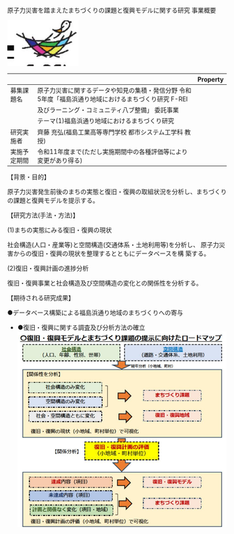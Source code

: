 原子力災害を踏まえたまちづくりの課題と復興モデルに関する研究 事業概要

![](_page_0_Picture_1.jpeg)

|  |  | Property |
| --- | --- | --- |
| 募集課題名 | 原子力災害に関するデータや知見の集積・発信分野 令和5年度「福島浜通り地域におけるまちづくり研究 F-REI |  |
|  | 及びラーニング・コミュニティ八ブ整備」 委託事業 |  |
|  | テーマ(1)福島浜通り地域におけるまちづくり研究 |  |
| 研究実施者 | 齊藤 充弘(福島工業高等専門学校 都市システム工学科 教授) |  |
| 実施予定期間 | 令和11年度まで(ただし実施期間中の各種評価等により変更があり得る) |  |

【背景・目的】

原子力災害発生前後のまちの実態と復旧・復興の取組状況を分析し、まちづくりの課題と復興モデルを提示する。

【研究方法(手法・方法)】

(1)まちの実態にみる復旧・復興の現状

社会構造(人口・産業等)と空間構造(交通体系・土地利用等)を分析し、 原子力災害からの復旧・復興の現状を整理するとともにデータベースを構 築する。

(2)復旧・復興計画の進捗分析

復旧・復興事業と社会構造及び空間構造の変化との関係性を分析する。

【期待される研究成果】

●データベース構築による福島浜通り地域のまちづくりへの寄与

- ●復旧・復興に関する調査及び分析方法の確立
![](_page_0_Figure_13.jpeg)

